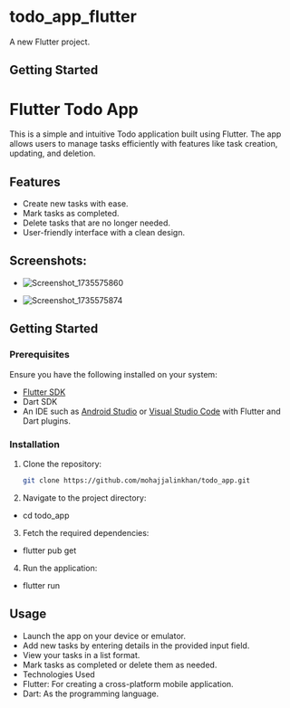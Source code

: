 # todo_app_flutter

A new Flutter project.

## Getting Started

# Flutter Todo App

This is a simple and intuitive Todo application built using Flutter. The app allows users to manage tasks efficiently with features like task creation, updating, and deletion.  

## Features

- Create new tasks with ease.  
- Mark tasks as completed.  
- Delete tasks that are no longer needed.  
- User-friendly interface with a clean design.  


## Screenshots:
 
- ![Screenshot_1735575860](https://github.com/user-attachments/assets/bd7cc975-f8e3-488e-a236-9abb292b1a75)

- ![Screenshot_1735575874](https://github.com/user-attachments/assets/59f95cd4-29c0-40d7-8ddb-626746578555)


## Getting Started

### Prerequisites

Ensure you have the following installed on your system:  

- [Flutter SDK](https://flutter.dev/docs/get-started/install)  
- Dart SDK  
- An IDE such as [Android Studio](https://developer.android.com/studio) or [Visual Studio Code](https://code.visualstudio.com/) with Flutter and Dart plugins.  

### Installation

1. Clone the repository:

   ```bash
   git clone https://github.com/mohajjalinkhan/todo_app.git
2. Navigate to the project directory:
 - cd todo_app
3. Fetch the required dependencies:
 - flutter pub get
4. Run the application:
 - flutter run

## Usage
- Launch the app on your device or emulator.
- Add new tasks by entering details in the provided input field.
- View your tasks in a list format.
- Mark tasks as completed or delete them as needed.
- Technologies Used
- Flutter: For creating a cross-platform mobile application.
- Dart: As the programming language.
